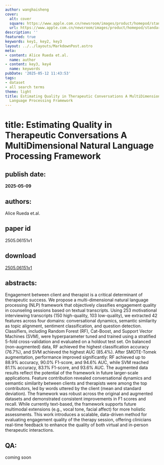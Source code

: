 ```yaml
---
author: wanghaisheng
cover:
  alt: cover
  square: https://www.apple.com.cn/newsroom/images/product/homepod/standard/Apple-HomePod-hero-230118_big.jpg.large_2x.jpg
  url: https://www.apple.com.cn/newsroom/images/product/homepod/standard/Apple-HomePod-hero-230118_big.jpg.large_2x.jpg
description: ''
featured: true
keywords: key1, key2, key3
layout: ../../layouts/MarkdownPost.astro
meta:
- content: Alice Rueda et.al.
  name: author
- content: key3, key4
  name: keywords
pubDate: '2025-05-12 11:43:53'
tags:
- dataset
- all search terms
theme: light
title: Estimating Quality in Therapeutic Conversations A MultiDimensional Natural
  Language Processing Framework
---
```


# title: Estimating Quality in Therapeutic Conversations A MultiDimensional Natural Language Processing Framework 
## publish date: 
**2025-05-09** 
## authors: 
  Alice Rueda et.al. 
## paper id
2505.06151v1
## download
[2505.06151v1](http://arxiv.org/abs/2505.06151v1)
## abstracts:
Engagement between client and therapist is a critical determinant of therapeutic success. We propose a multi-dimensional natural language processing (NLP) framework that objectively classifies engagement quality in counseling sessions based on textual transcripts. Using 253 motivational interviewing transcripts (150 high-quality, 103 low-quality), we extracted 42 features across four domains: conversational dynamics, semantic similarity as topic alignment, sentiment classification, and question detection. Classifiers, including Random Forest (RF), Cat-Boost, and Support Vector Machines (SVM), were hyperparameter tuned and trained using a stratified 5-fold cross-validation and evaluated on a holdout test set. On balanced (non-augmented) data, RF achieved the highest classification accuracy (76.7%), and SVM achieved the highest AUC (85.4%). After SMOTE-Tomek augmentation, performance improved significantly: RF achieved up to 88.9% accuracy, 90.0% F1-score, and 94.6% AUC, while SVM reached 81.1% accuracy, 83.1% F1-score, and 93.6% AUC. The augmented data results reflect the potential of the framework in future larger-scale applications. Feature contribution revealed conversational dynamics and semantic similarity between clients and therapists were among the top contributors, led by words uttered by the client (mean and standard deviation). The framework was robust across the original and augmented datasets and demonstrated consistent improvements in F1 scores and recall. While currently text-based, the framework supports future multimodal extensions (e.g., vocal tone, facial affect) for more holistic assessments. This work introduces a scalable, data-driven method for evaluating engagement quality of the therapy session, offering clinicians real-time feedback to enhance the quality of both virtual and in-person therapeutic interactions.
## QA:
coming soon
